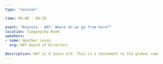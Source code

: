 ```yaml
---
type: "session"

time: 09:00 - 09:20

event: "Keynote - HOT: Where do we go from here?"
location: Tanganyika Room
speakers:
- name: Heather Leson
  org: HOT Board of Directors

description: HOT is 6 years old. This is a testament to the global community and our supporters. What are some of our next steps? How can we help HOT and OSM grow as an organization and community?
---
```

